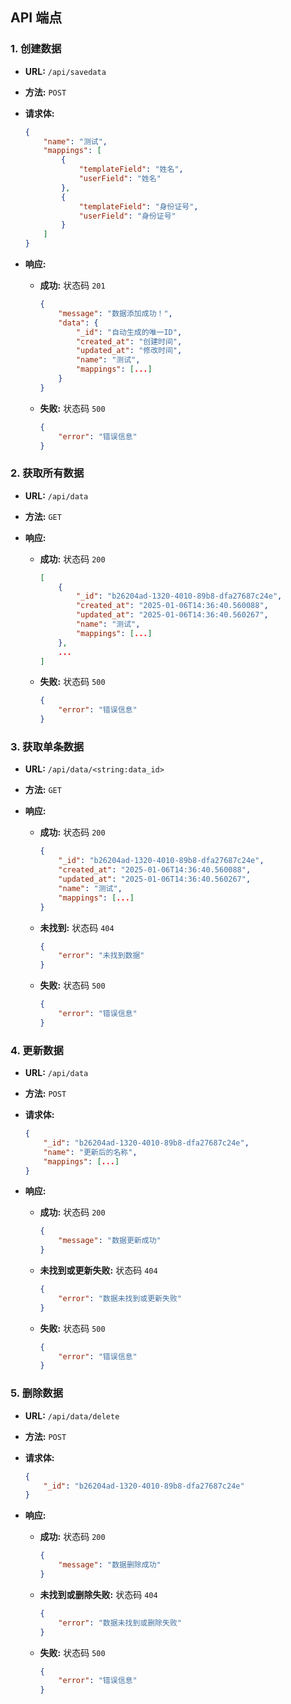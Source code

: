 
## API 端点

### 1. 创建数据

- **URL:** `/api/savedata`
- **方法:** `POST`
- **请求体:**

  ```json
  {
      "name": "测试",
      "mappings": [
          {
              "templateField": "姓名",
              "userField": "姓名"
          },
          {
              "templateField": "身份证号",
              "userField": "身份证号"
          }
      ]
  }
  ```

- **响应:**

  - **成功:** 状态码 `201`
    ```json
    {
        "message": "数据添加成功！",
        "data": {
            "_id": "自动生成的唯一ID",
            "created_at": "创建时间",
            "updated_at": "修改时间",
            "name": "测试",
            "mappings": [...]
        }
    }
    ```
  - **失败:** 状态码 `500`
    ```json
    {
        "error": "错误信息"
    }
    ```

### 2. 获取所有数据

- **URL:** `/api/data`
- **方法:** `GET`
- **响应:**

  - **成功:** 状态码 `200`
    ```json
    [
        {
            "_id": "b26204ad-1320-4010-89b8-dfa27687c24e",
            "created_at": "2025-01-06T14:36:40.560088",
            "updated_at": "2025-01-06T14:36:40.560267",
            "name": "测试",
            "mappings": [...]
        },
        ...
    ]
    ```
  - **失败:** 状态码 `500`
    ```json
    {
        "error": "错误信息"
    }
    ```

### 3. 获取单条数据

- **URL:** `/api/data/<string:data_id>`
- **方法:** `GET`
- **响应:**

  - **成功:** 状态码 `200`
    ```json
    {
        "_id": "b26204ad-1320-4010-89b8-dfa27687c24e",
        "created_at": "2025-01-06T14:36:40.560088",
        "updated_at": "2025-01-06T14:36:40.560267",
        "name": "测试",
        "mappings": [...]
    }
    ```
  - **未找到:** 状态码 `404`
    ```json
    {
        "error": "未找到数据"
    }
    ```
  - **失败:** 状态码 `500`
    ```json
    {
        "error": "错误信息"
    }
    ```

### 4. 更新数据

- **URL:** `/api/data`
- **方法:** `POST`
- **请求体:**

  ```json
  {
      "_id": "b26204ad-1320-4010-89b8-dfa27687c24e",
      "name": "更新后的名称",
      "mappings": [...]
  }
  ```

- **响应:**

  - **成功:** 状态码 `200`
    ```json
    {
        "message": "数据更新成功"
    }
    ```
  - **未找到或更新失败:** 状态码 `404`
    ```json
    {
        "error": "数据未找到或更新失败"
    }
    ```
  - **失败:** 状态码 `500`
    ```json
    {
        "error": "错误信息"
    }
    ```

### 5. 删除数据

- **URL:** `/api/data/delete`
- **方法:** `POST`
- **请求体:**

  ```json
  {
      "_id": "b26204ad-1320-4010-89b8-dfa27687c24e"
  }
  ```

- **响应:**

  - **成功:** 状态码 `200`
    ```json
    {
        "message": "数据删除成功"
    }
    ```
  - **未找到或删除失败:** 状态码 `404`
    ```json
    {
        "error": "数据未找到或删除失败"
    }
    ```
  - **失败:** 状态码 `500`
    ```json
    {
        "error": "错误信息"
    }
    ```
